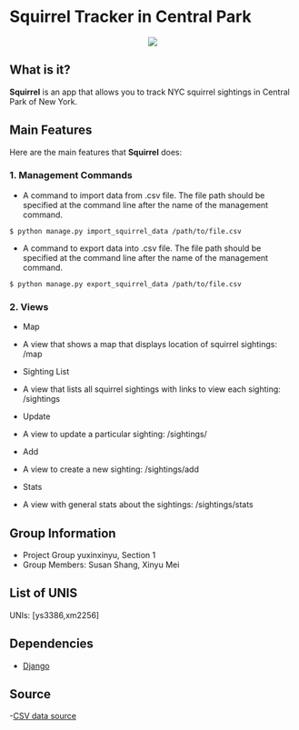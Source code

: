 Squirrel Tracker in Central Park
====================================

<div align="center">
<img src="https://images.unsplash.com/photo-1470130623320-9583a8d06241?ixlib=rb-1.2.1&ixid=eyJhcHBfaWQiOjEyMDd9&auto=format&fit=crop&w=750&q=80"><br>
</div>

## What is it?

**Squirrel** is an app that allows you to track NYC squirrel sightings in Central Park of New York.

## Main Features

Here are the main features that **Squirrel** does:

### 1. Management Commands

- A command to import data from .csv file. The file path should be specified at the command line after the name of the management command. 
```
$ python manage.py import_squirrel_data /path/to/file.csv
```
- A command to export data into .csv file. The file path should be specified at the command line after the name of the management command. 
```
$ python manage.py export_squirrel_data /path/to/file.csv
```

### 2. Views
* Map
- A view that shows a map that displays location of squirrel sightings: /map
* Sighting List
- A view that lists all squirrel sightings with links to view each sighting: /sightings
* Update
- A view to update a particular sighting: /sightings/<unique-squirrel-id>
* Add
- A view to create a new sighting: /sightings/add
* Stats
- A view with general stats about the sightings: /sightings/stats

## Group Information

* Project Group yuxinxinyu, Section 1
* Group Members: Susan Shang, Xinyu Mei

## List of UNIS

UNIs: [ys3386,xm2256]

## Dependencies

- [Django](https://www.djangoproject.com/)

## Source
-[CSV data source](https://data.cityofnewyork.us/api/views/vfnx-vebw/rows.csv)
